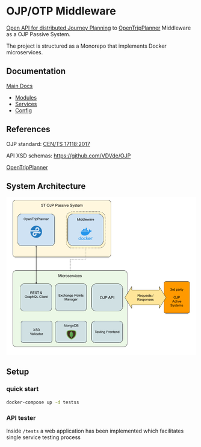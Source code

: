 # OJP/OTP Middleware

[Open API for distributed Journey Planning](https://github.com/VDVde/OJP) to [OpenTripPlanner](https://github.com/opentripplanner) Middleware as a OJP Passive System.

The project is structured as a Monorepo that implements Docker microservices.

## Documentation

[Main Docs](docs/README.md)
- [Modules](docs/modules.md)
- [Services](docs/services.md)
- [Config](docs/config.md)

## References

OJP standard: [CEN/TS 17118:2017](https://standards.cen.eu/dyn/www/f?p=204:110:0::::FSP_LANG_ID,FSP_PROJECT:25,62236&cs=1B542F8CC8406A0BD65B6937689DD7740)

API XSD schemas: https://github.com/VDVde/OJP

[OpenTripPlanner](https://github.com/opentripplanner)

## System Architecture

![macro](docs/images/OJP_Architecture_macro.png)

## Setup

### quick start

```bash
docker-compose up -d testss
```

### API tester

Inside ```/tests``` a web application has been implemented which facilitates single service testing process
